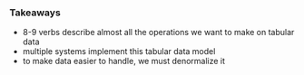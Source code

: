 ### Takeaways

*   8-9 verbs describe almost all the operations we want to make on tabular data
*   multiple systems implement this tabular data model
*   to make data easier to handle, we must denormalize it